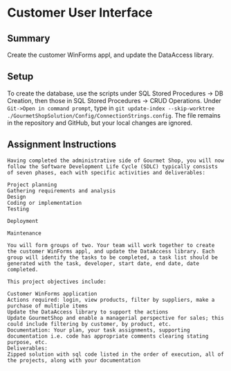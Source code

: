 # Customer User Interface
## Summary
Create the customer WinForms appl, and update the DataAccess library. 

## Setup
To create the database, use the scripts under SQL Stored Procedures  -> DB Creation, then those in SQL Stored Procedures -> CRUD Operations. Under `Git->Open in command prompt`, type in `git update-index --skip-worktree ./GourmetShopSolution/Config/ConnectionStrings.config`.  The file remains in the repository and GitHub, but your local changes are ignored. 

## Assignment Instructions
```
Having completed the administrative side of Gourmet Shop, you will now follow the Software Development Life Cycle (SDLC) typically consists of seven phases, each with specific activities and deliverables: 

Project planning
Gathering requirements and analysis
Design
Coding or implementation
Testing

Deployment

Maintenance

You will form groups of two. Your team will work together to create the customer WinForms appl, and update the DataAccess library. Each group will identify the tasks to be completed, a task list should be generated with the task, developer, start date, end date, date completed. 

This project objectives include:

Customer WinForms application
Actions required: login, view products, filter by suppliers, make a purchase of multiple items
Update the DataAccess library to support the actions
Update GourmetShop and enable a managerial perspective for sales; this could include filtering by customer, by product, etc.
Documentation: Your plan, your task assignments, supporting documentation i.e. code has appropriate comments clearing stating purpose, etc.
Deliverables:
Zipped solution with sql code listed in the order of execution, all of the projects, along with your documentation
```
